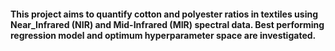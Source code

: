 #### This project aims to quantify cotton and polyester ratios in textiles using Near_Infrared (NIR) and Mid-Infrared (MIR) spectral data. Best performing regression model and optimum hyperparameter space are investigated.
